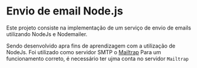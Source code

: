 # Envio de email Node.js

Este projeto consiste na implementação de um serviço de envio de emails utilizando NodeJs e Nodemailer.

Sendo desenvolvido apra fins de aprendizagem com a utilização de NodeJs. Foi utilizado como servidor SMTP o [Mailtrap](https://mailtrap.io/)
Para um funcionamento correto, é necessário ter ujma conta no servidor `Mailtrap`
